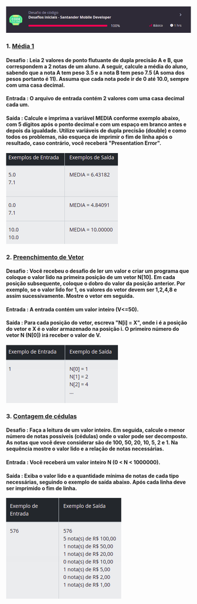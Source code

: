 ![Alter text](./img/dc-iniciais.png)

### 1. [Média 1](./src/main/kotlin/dio/me/iniciais/Media1.kt)

#### Desafio : Leia 2 valores de ponto flutuante de dupla precisão A e B, que correspondem a 2 notas de um aluno. A seguir, calcule a média do aluno, sabendo que a nota A tem peso 3.5 e a nota B tem peso 7.5 (A soma dos pesos portanto é 11). Assuma que cada nota pode ir de 0 até 10.0, sempre com uma casa decimal.

#### Entrada : O arquivo de entrada contém 2 valores com uma casa decimal cada um.

#### Saída : Calcule e imprima a variável MEDIA conforme exemplo abaixo, com 5 dígitos após o ponto decimal e com um espaço em branco antes e depois da igualdade. Utilize variáveis de dupla precisão (double) e como todos os problemas, não esqueça de imprimir o fim de linha após o resultado, caso contrário, você receberá "Presentation Error".

![Alter text](./img/io-media-1.png)

### 2. [Preenchimento de Vetor](./src/main/kotlin/dio/me/iniciais/PreenchimentoDeVetorI.kt)

#### Desafio : Você recebeu o desafio de ler um valor e criar um programa que coloque o valor lido na primeira posição de um vetor N[10]. Em cada posição subsequente, coloque o dobro do valor da posição anterior. Por exemplo, se o valor lido for 1, os valores do vetor devem ser 1,2,4,8 e assim sucessivamente. Mostre o vetor em seguida.

#### Entrada : A entrada contém um valor inteiro (V<=50).

#### Saída : Para cada posição do vetor, escreva "N[i] = X", onde i é a posição do vetor e X é o valor armazenado na posição i. O primeiro número do vetor N (N[0]) irá receber o valor de V.

![Alter text](./img/io-preenchimento-de-vetor.png)

### 3. [Contagem de cédulas](./src/main/kotlin/dio/me/iniciais/ContagemDeCedulas.kt)

#### Desafio : Faça a leitura de um valor inteiro. Em seguida, calcule o menor número de notas possíveis (cédulas) onde o valor pode ser decomposto. As notas que você deve considerar são de 100, 50, 20, 10, 5, 2 e 1. Na sequência mostre o valor lido e a relação de notas necessárias.

#### Entrada : Você receberá um valor inteiro N (0 < N < 1000000).

#### Saída : Exiba o valor lido e a quantidade mínima de notas de cada tipo necessárias, seguindo o exemplo de saída abaixo. Após cada linha deve ser imprimido o fim de linha.

![Alter text](./img/io-contagem-de-cedulas.png)

